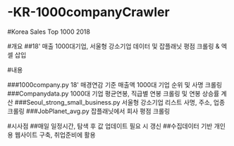 # -KR-1000companyCrawler
#Korea Sales Top 1000 2018


#개요
  ##18' 매출 1000대기업, 서울형 강소기업 데이터 및 잡플래닛 평점 크롤링 & 엑셀 삽입
  
#내용

  ###1000company.py
  18' 매경연감 기준 매출액 1000대 기업 순위 및 사명 크롤링
  ###Companydata.py
  1000대 기업 평균연봉, 직급별 연봉 크롤링 및 연봉 상승률 계산
  ###Seoul_strong_small_business.py
  서울형 강소기업 리스트 사명, 주소, 업종 크롤링
  ###JobPlanet_avg.py
  잡플래닛에서 회사 평점 크롤링
  
#시사점
  ##매일 일정시간, 탐색 후 값 업데이트 필요 시 갱신
  ##수집데이터 기반 개인용 웹사이트 구축, 취업준비에 활용
  
  
 
